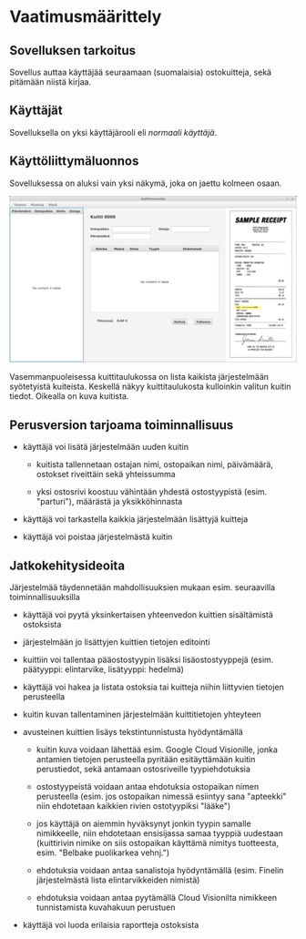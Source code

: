 # Vaatimusmäärittely

## Sovelluksen tarkoitus

Sovellus auttaa käyttäjää seuraamaan (suomalaisia) ostokuitteja, sekä pitämään niistä kirjaa.


## Käyttäjät

Sovelluksella on yksi käyttäjärooli eli _normaali käyttäjä_.


## Käyttöliittymäluonnos

Sovelluksessa on aluksi vain yksi näkymä, joka on jaettu kolmeen osaan.

<img src="./kuvat/UI-luonnos.png" width="750">

Vasemmanpuoleisessa kuittitaulukossa on lista kaikista järjestelmään syötetyistä kuiteista.
Keskellä näkyy kuittitaulukosta kulloinkin valitun kuitin tiedot. Oikealla on kuva kuitista. 


## Perusversion tarjoama toiminnallisuus

- käyttäjä voi lisätä järjestelmään uuden kuitin

  - kuitista tallennetaan ostajan nimi, ostopaikan nimi, päivämäärä, ostokset riveittäin sekä yhteissumma
  
  - yksi ostosrivi koostuu vähintään yhdestä ostostyypistä (esim. "parturi"), määrästä ja yksikköhinnasta
  
- käyttäjä voi tarkastella kaikkia järjestelmään lisättyjä kuitteja  
  
- käyttäjä voi poistaa järjestelmästä kuitin


## Jatkokehitysideoita

Järjestelmää täydennetään mahdollisuuksien mukaan esim. seuraavilla toiminnallisuuksilla

- käyttäjä voi pyytä yksinkertaisen yhteenvedon kuittien sisältämistä ostoksista

- järjestelmään jo lisättyjen kuittien tietojen editointi

- kuittiin voi tallentaa pääostostyypin lisäksi lisäostostyyppejä (esim. päätyyppi: elintarvike, lisätyyppi: hedelmä)

- käyttäjä voi hakea ja listata ostoksia tai kuitteja niihin liittyvien tietojen perusteella

- kuitin kuvan tallentaminen järjestelmään kuittitietojen yhteyteen

- avusteinen kuittien lisäys tekstintunnistusta hyödyntämällä

  - kuitin kuva voidaan lähettää esim. Google Cloud Visionille, jonka antamien tietojen perusteella pyritään esitäyttämään kuitin perustiedot, sekä antamaan ostosriveille tyypiehdotuksia
  
  - ostostyypeistä voidaan antaa ehdotuksia ostopaikan nimen perusteella (esim. jos ostopaikan nimessä esiintyy sana "apteekki" niin ehdotetaan kaikkien rivien ostotyypiksi "lääke")
  
  - jos käyttäjä on aiemmin hyväksynyt jonkin tyypin samalle nimikkeelle, niin ehdotetaan ensisijassa samaa tyyppiä uudestaan (kuittirivin nimike on siis ostopaikan käyttämä nimitys tuotteesta, esim. "Belbake puolikarkea vehnj.")
  
  - ehdotuksia voidaan antaa sanalistoja hyödyntämällä (esim. Finelin järjestelmästä lista elintarvikkeiden nimistä)
  
  - ehdotuksia voidaan antaa pyytämällä Cloud Visionilta nimikkeen tunnistamista kuvahakuun perustuen
  
- käyttäjä voi luoda erilaisia raportteja ostoksista 
